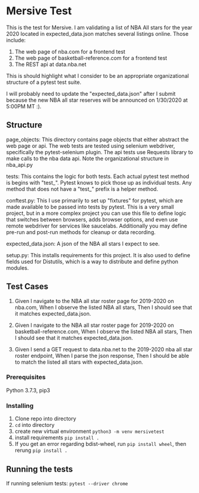 # Mersive Test
This is the test for Mersive. I am validating a list of NBA All stars for
the year 2020 located in expected_data.json matches several listings online.
Those include:
1. The web page of nba.com for a frontend test
2. The web page of basketball-reference.com for a frontend test
3. The REST api at data.nba.net

This is should highlight what I consider to be an appropriate organizational
structure of a pytest test suite.

I will probably need to update the "expected_data.json" after I submit because the new NBA all star reserves will be
announced on 1/30/2020 at 5:00PM MT :).

## Structure

page_objects:
This directory contains page objects that either abstract the web page or api.
The web tests are tested using selenium webdriver, specifically the pytest-selenium plugin.
The api tests use Requests library to make calls to the nba data api. Note the organizational
structure in nba_api.py

tests:
This contains the logic for both tests. Each actual pytest test method is begins with "test_".
Pytest knows to pick those up as individual tests. Any method that does not have a "test_" prefix is a helper method.

conftest.py:
This I use primarily to set up "fixtures" for pytest, which are made available to be passed into tests by pytest.
This is a very small project, but in a more complex project you can use this file to define logic that switches
between browsers, adds browser options, and even use remote webdriver for services like saucelabs.
Additionally you may define pre-run and post-run methods for cleanup or data recording.

expected_data.json:
A json of the NBA all stars I expect to see.

setup.py:
This installs requirements for this project. It is also used to define fields used for Distutils, which is a
way to distribute and define python modules.

## Test Cases
1. Given I navigate to the NBA all star roster page for 2019-2020 on nba.com,
When I observe the listed NBA all stars,
Then I should see that it matches expected_data.json.

2. Given I navigate to the NBA all star roster page for 2019-2020 on basketball-reference.com,
When I observe the listed NBA all stars,
Then I should see that it matches expected_data.json.

3. Given I send a GET request to data.nba.net to the 2019-2020 nba all star roster endpoint,
When I parse the json response,
Then I should be able to match the listed all stars with expected_data.json.

### Prerequisites
Python 3.7.3, pip3

### Installing
1. Clone repo into directory
2. `cd` into directory
3. create new virtual environment
    `python3 -m venv mersivetest`
4. install requirements
    `pip install .`
5. If you get an error regarding bdist-wheel, run `pip install wheel`, then
    rerung `pip install .`

## Running the tests

If running selenium tests:
`pytest --driver chrome`


